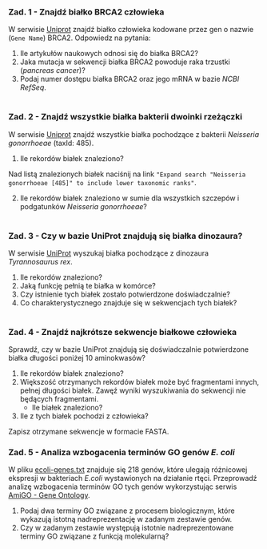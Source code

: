 ### Zad. 1 - Znajdź białko BRCA2 człowieka
W serwisie [Uniprot](https://www.uniprot.org/) znajdź białko człowieka kodowane przez gen o nazwie (`Gene Name`) BRCA2. Odpowiedz na pytania:

1. Ile artykułów naukowych odnosi się do białka BRCA2?
2. Jaka mutacja w sekwencji białka BRCA2 powoduje raka trzustki (*pancreas cancer*)?
3. Podaj numer dostępu białka BRCA2 oraz jego mRNA w bazie *NCBI RefSeq*.
<br/><br/>

### Zad. 2 - Znajdź wszystkie białka bakterii dwoinki rzeżączki
W serwisie [Uniprot](https://www.uniprot.org/) znajdź wszystkie białka pochodzące z bakterii *Neisseria gonorrhoeae* (taxId: 485). 

1. Ile rekordów białek znaleziono?

Nad listą znalezionych białek naciśnij na link `"Expand search "Neisseria gonorrhoeae [485]" to include lower taxonomic ranks"`. 

2. Ile rekordów białek znaleziono w sumie dla wszystkich szczepów i podgatunków *Neisseria gonorrhoeae*?
<br><br>

### Zad. 3 - Czy w bazie UniProt znajdują się białka dinozaura?
W serwisie [UniProt](https://www.uniprot.org/) wyszukaj białka pochodzące z dinozaura *Tyrannosaurus rex*.

1. Ile rekordów znaleziono?
2. Jaką funkcję pełnią te białka w komórce?
3. Czy istnienie tych białek zostało potwierdzone doświadczalnie?
4. Co charakterystycznego znajduje się w sekwencjach tych białek?
<br/><br/>


### Zad. 4 - Znajdź najkrótsze sekwencje białkowe człowieka
Sprawdź, czy w bazie UniProt znajdują się doświadczalnie potwierdzone białka długości poniżej 10 aminokwasów?

1. Ile rekordów białek znaleziono?
2. Większość otrzymanych rekordów białek może być fragmentami innych, pełnej długości białek. Zawęź wyniki wyszukiwania do sekwencji nie będących fragmentami.
   * Ile białek znaleziono?
3. Ile z tych białek pochodzi z człowieka?

Zapisz otrzymane sekwencje w formacie FASTA.


### Zad. 5 - Analiza wzbogacenia terminów GO genów *E. coli*
W pliku [ecoli-genes.txt](./data/ecoli-genes.txt) znajduje się 218 genów, które ulegają różnicowej ekspresji w bakteriach *E.coli* wystawionych na działanie rtęci. Przeprowadź analizę wzbogacenia terminów GO tych genów wykorzystując serwis [AmiGO - Gene Ontology](http://amigo.geneontology.org/amigo).

1. Podaj dwa terminy GO związane z procesem biologicznym, które wykazują istotną nadreprezentację w zadanym zestawie genów.
2. Czy w zadanym zestawie występują istotnie nadreprezentowane terminy GO związane z funkcją molekularną?